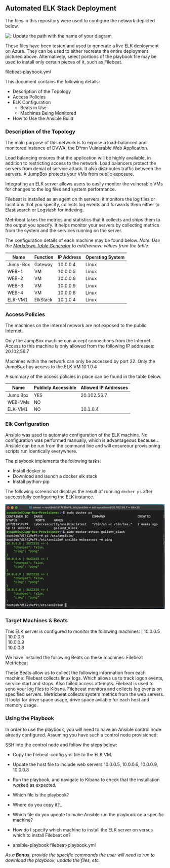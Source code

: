 ## Automated ELK Stack Deployment

The files in this repository were used to configure the network depicted below.

![: Update the path with the name of your diagram](Images/diagram_filename.png)

These files have been tested and used to generate a live ELK deployment on Azure. They can be used to either recreate the entire deployment pictured above. Alternatively, select portions of the playbook file may be used to install only certain pieces of it, such as Filebeat.

filebeat-playbook.yml

This document contains the following details:
- Description of the Topology
- Access Policies
- ELK Configuration
   - Beats in Use
   - Machines Being Monitored
- How to Use the Ansible Build


### Description of the Topology

The main purpose of this network is to expose a load-balanced and monitored instance of DVWA, the D*mn Vulnerable Web Application.

Load balancing ensures that the application will be highly available, in addition to restricting access to the network. Load balancers protect the servers from denial of service attack. It also distributes traffic between the servers.
A JumpBox protects your VMs from public exposure.

Integrating an ELK server allows users to easily monitor the vulnerable VMs for changes to the log files and system performance.
 
Filebeat is installed as an agent on th servers, it monitors the log files or locations that you specify, collects log events and forwards them either to Elastisearch or Logstash for indexing.

Metribeat takes the metrics and statistics that it collects and ships them to the output you specify. It helps monitor your servers by collecting metrics from the system and the services running on the server.

The configuration details of each machine may be found below.
_Note: Use the [Markdown Table Generator](http://www.tablesgenerator.com/markdown_tables) to add/remove values from the table_.

| Name     | Function | IP Address | Operating System |
|----------|----------|------------|------------------|
| Jump-Box | Gateway  | 10.0.0.4   | Linux            |
| WEB-1    |  VM      | 10.0.0.5   | Linux            |
| WEB-2    |  VM      | 10.0.0.6   | Linux            |
| WEB-3    |  VM      | 10.0.0.9   | Linux            |
| WEB-4    |  VM      | 10.0.0.8   | Linux            |
| ELK-VM1  |  ElkStack| 10.1.0.4   | Linux            |          
### Access Policies

The machines on the internal network are not exposed to the public Internet. 

Only the JumpBox machine can accept connections from the Internet. Access to this machine is only allowed from the following IP addresses:
20.102.56.7

Machines within the network can only be accessed by port 22.
Only the JumpBox has access to the ELK VM 10.1.0.4

A summary of the access policies in place can be found in the table below.

| Name     | Publicly Accessible | Allowed IP Addresses |
|----------|---------------------|----------------------|
| Jump Box |      YES            |   20.102.56.7
| WEB-VMs  |      NO             |                      |
| ELK-VM1  |      NO             |   10.1.0.4           |

### Elk Configuration

Ansible was used to automate configuration of the ELK machine. No configuration was performed manually, which is advantageous because...
Ansible can be run from the command line and will ensureour provisioning scripts run identically everywhere.


The playbook implements the following tasks:
- Install docker.io
- Download and launch a docker elk stack
- Install python-pip

The following screenshot displays the result of running `docker ps` after successfully configuring the ELK instance.

![TODO: Update the path with the name of your screenshot of docker ps output](Images/docker_ps_output.png)

### Target Machines & Beats
This ELK server is configured to monitor the following machines:
| 10.0.0.5  
| 10.0.0.6         
| 10.0.0.9       
| 10.0.0.8 

We have installed the following Beats on these machines:
Filebeat
Metricbeat

These Beats allow us to collect the following information from each machine:
Filebeat collects linux logs. Which allows us to track logon events, service start and stops. Also failed access attempts.
Filebeat is used to send your log files to Kibana. Filebeeat monitors and collects log events on specified servers.
Metricbeat collects system metrics from the web servers. It looks for drive space usage, drive space avilable for each host and memory usage.


### Using the Playbook
In order to use the playbook, you will need to have an Ansible control node already configured. Assuming you have such a control node provisioned: 

SSH into the control node and follow the steps below:
- Copy the filebeat-config.yml file to the ELK VM.
- Update the host file to include web servers 10.0.0.5, 10.0.0.6, 10.0.0.9, 10.0.0.8
- Run the playbook, and navigate to Kibana to check that the installation worked as expected.


- Which file is the playbook? 
- Where do you copy it?_
- Which file do you update to make Ansible run the playbook on a specific machine? 
- How do I specify which machine to install the ELK server on versus which to install Filebeat on?

- ansible-playbook filebeat-playbook.yml

_As a **Bonus**, provide the specific commands the user will need to run to download the playbook, update the files, etc._
